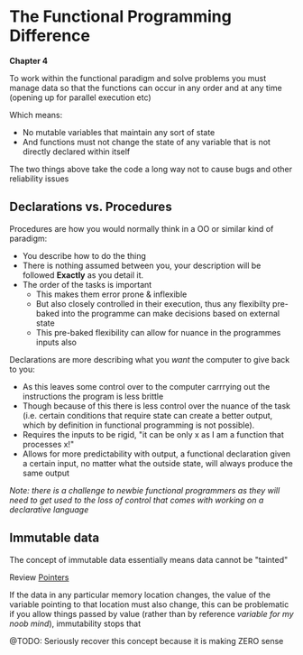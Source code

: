 # The Functional Programming Difference
__Chapter 4__

To work within the functional paradigm and solve problems you must manage data so that the functions can occur in any order and at any time (opening up for parallel execution etc)

Which means:

* No mutable variables that maintain any sort of state
* And functions must not change the state of any variable that is not directly declared within itself

The two things above take the code a long way not to cause bugs and other reliability issues

## Declarations vs. Procedures

Procedures are how you would normally think in a OO or similar kind of paradigm: 
* You describe how to do the thing 
* There is nothing assumed between you, your description will be followed __Exactly__ as you detail it.
* The order of the tasks is important
	* This makes them error prone & inflexible
	* But also closely controlled in their execution, thus any flexibilty pre-baked into the programme can make decisions based on external state
	* This pre-baked flexibility can allow for nuance in the programmes inputs also

Declarations are more describing what you _want_ the computer to give back to you:

* As this leaves some control over to the computer carrrying out the instructions the program is less brittle
* Though because of this there is less control over the nuance of the task (i.e. certain conditions that require state can create a better output, which by definition in functional programming is not possible).
* Requires the inputs to be rigid, "it can be only x as I am a function that processes x!"
* Allows for more predictability with output, a functional declaration given a certain input, no matter what the outside state, will always produce the same output

_Note: there is a challenge to newbie functional programmers as they will need to get used to the loss of control that comes with working on a declarative language_

## Immutable data

The concept of immutable data essentially means data cannot be "tainted"

Review [Pointers](<./Pointers>)

If the data in any particular memory location changes, the value of the variable pointing to that location must also change, this can be problematic if you allow things passed by value (rather than by reference _variable for my noob mind_), immutability stops that

@TODO: Seriously recover this concept because it is making ZERO sense